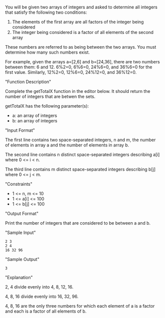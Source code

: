 You will be given two arrays of integers and asked to determine all integers that satisfy the following two conditions:

1. The elements of the first array are all factors of the integer being considered
2. The integer being considered is a factor of all elements of the second array

These numbers are referred to as being between the two arrays. You must determine how many such numbers exist.

For example, given the arrays a=[2,6] and b=[24,36], there are two numbers between them: 6 and 12.  6%2=0, 6%6=0, 24%6=0, and 36%6=0 for the first value.  Similarly, 12%2=0, 12%6=0, 24%12=0, and 36%12=0.

"Function Description"

Complete the getTotalX function in the editor below. It should return the number of integers that are betwen the sets.

getTotalX has the following parameter(s):
- a: an array of integers
- b: an array of integers

"Input Format"

The first line contains two space-separated integers, n and m, the number of elements in array a and the number of elements in array b.

The second line contains n distinct space-separated integers describing a[i] where 0 <= i < n.

The third line contains m distinct space-separated integers describing b[j] where 0 <= j < m.

"Constraints"
- 1 <= n, m <= 10
- 1 <= a[i] <= 100
- 1 <= b[j] <= 100

"Output Format"

Print the number of integers that are considered to be between a and b.

"Sample Input"

    2 3
    2 4
    16 32 96

"Sample Output"

    3

"Explanation"

2, 4 divide evenly into 4, 8, 12, 16.

4, 8, 16 divide evenly into 16, 32, 96.

4, 8, 16 are the only three numbers for which each element of a is a factor and each is a factor of all elements of b.
